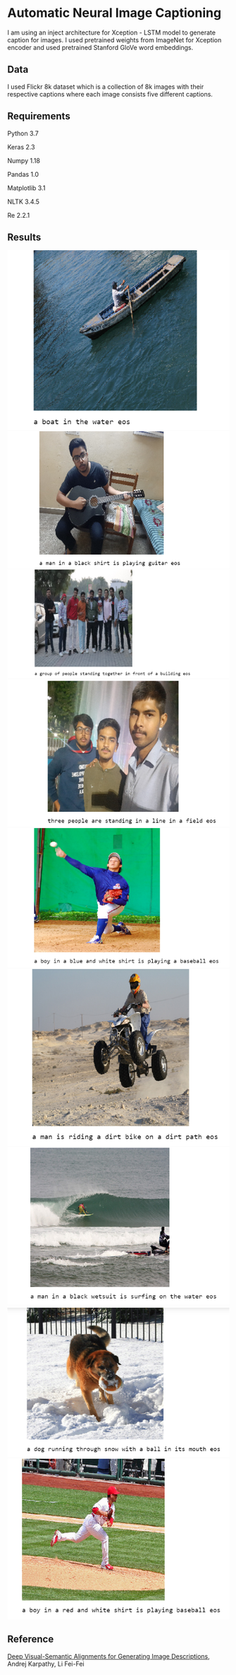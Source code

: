 # Automatic Neural Image Captioning

I am using an inject architecture for Xception - LSTM model to generate caption for images. I used pretrained weights from ImageNet for Xception encoder and used pretrained Stanford GloVe word embeddings. 

## Data

I used Flickr 8k dataset which is a collection of 8k images with their respective captions where each image consists five different captions.

## Requirements

Python 3.7

Keras 2.3

Numpy 1.18

Pandas 1.0

Matplotlib 3.1

NLTK 3.4.5

Re 2.2.1

## Results

![](test/1.png)
![](test/2.png)
![](test/3.png)
![](test/4.png)
![](test/5.png)
![](test/6.png)
![](test/7.png)
![](test/8.png)
![](test/9.png)


## Reference

[Deep Visual-Semantic Alignments for Generating Image Descriptions](https://arxiv.org/abs/1412.2306), Andrej Karpathy, Li Fei-Fei
